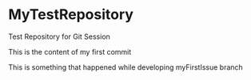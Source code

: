 # MyTestRepository
Test Repository for Git Session

This is the content of my first commit

This is something that happened while developing myFirstIssue branch